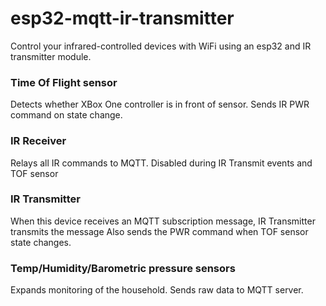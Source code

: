 # esp32-mqtt-ir-transmitter
Control your infrared-controlled devices with WiFi using an esp32 and IR transmitter module.

### Time Of Flight sensor
  Detects whether XBox One controller is in front of sensor.
  Sends IR PWR command on state change.
  
### IR Receiver
  Relays all IR commands to MQTT.
  Disabled during IR Transmit events and TOF sensor

### IR Transmitter
  When this device receives an MQTT subscription message, IR Transmitter transmits the message
  Also sends the PWR command when TOF sensor state changes.

### Temp/Humidity/Barometric pressure sensors
  Expands monitoring of the household.
  Sends raw data to MQTT server.
